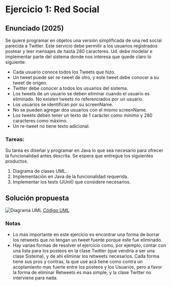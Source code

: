 # Ejercicio 1: Red Social
## Enunciado (2025)
Se quiere programar en objetos una versión simplificada de una red social parecida a Twitter. Este servicio debe permitir a los usuarios registrados postear y leer mensajes de hasta 280 caracteres. Ud. debe modelar e implementar parte del sistema donde nos interesa que quede claro lo siguiente:
- Cada usuario conoce todos los Tweets que hizo.
- Un tweet puede ser re-tweet de otro, y este tweet debe conocer a su tweet de origen.
- Twitter debe conocer a todos los usuarios del sistema.
- Los tweets de un usuario se deben eliminar cuando el usuario es eliminado. No existen tweets no referenciados por un usuario.
- Los usuarios se identifican por su screenName.
- No se pueden agregar dos usuarios con el mismo screenName.
- Los tweets deben tener un texto de 1 carácter como mínimo y 280 caracteres como máximo.
- Un re-tweet no tiene texto adicional.

### Tareas:
Su tarea es diseñar y programar en Java lo que sea necesario para ofrecer la funcionalidad antes descrita. Se espera que entregue los siguientes productos.
1. Diagrama de clases UML.
2. Implementación en Java de la funcionalidad requerida.
3. Implementar los tests (JUnit) que considere necesarios.

## Solución propuesta
![Diagrama UML](./Ejercicio%201%20-%20Red%20Social/diag_uml.png)
[Código UML](./Ejercicio%201%20-%20Red%20Social/diagrama.uml)
### Notas
- Lo mas importante en este ejercicio es encontrar una forma de borrar los retweets que no tengan un tweet fuente porque este fue eliminado.
- Hay varias formas de resolver el ejercicio como, por ejemplo, contar con una lista para los posteos en la clase Twitter (que vendría a ser una clase Sistema), y de ahí eliminar los retweets necesarios. Cada forma tiene sus pros y contras, la que usé acá tiene como contra un acoplamiento mas fuerte entre los posteos y los Usuarios, pero a favor la forma de eliminar Retweets es mas simple, y la clase Twitter no interviene para nada.
